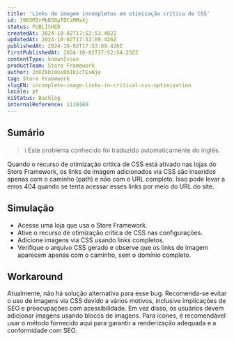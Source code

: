 ```yaml
---
title: 'Links de imagem incompletos em otimização crítica de CSS'
id: 1965M3rMbB30pTOCiMMxXj
status: PUBLISHED
createdAt: 2024-10-02T17:52:53.482Z
updatedAt: 2024-10-02T17:53:09.426Z
publishedAt: 2024-10-02T17:53:09.426Z
firstPublishedAt: 2024-10-02T17:52:54.232Z
contentType: knownIssue
productTeam: Store Framework
author: 2mXZkbi0oi061KicTExNjo
tag: Store Framework
slugEN: incomplete-image-links-in-critical-css-optimization
locale: pt
kiStatus: Backlog
internalReference: 1110160
---
```


## Sumário

>ℹ️ Este problema conhecido foi traduzido automaticamente do inglês.


Quando o recurso de otimização crítica de CSS está ativado nas lojas do Store Framework, os links de imagem adicionados via CSS são inseridos apenas com o caminho (path) e não com o URL completo. Isso pode levar a erros 404 quando se tenta acessar esses links por meio do URL do site.

## Simulação



- Acesse uma loja que usa o Store Framework.
- Ative o recurso de otimização crítica de CSS nas configurações.
- Adicione imagens via CSS usando links completos.
- Verifique o arquivo CSS gerado e observe que os links de imagem aparecem apenas com o caminho, sem o domínio completo.



## Workaround


Atualmente, não há solução alternativa para esse bug. Recomenda-se evitar o uso de imagens via CSS devido a vários motivos, inclusive implicações de SEO e preocupações com acessibilidade. Em vez disso, os usuários devem adicionar imagens usando blocos de imagens. Para ícones, é recomendável usar o método fornecido aqui para garantir a renderização adequada e a conformidade com SEO.





